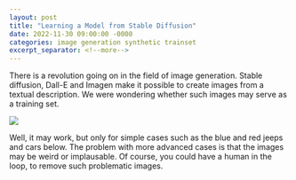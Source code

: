 ```yaml
---
layout: post
title: "Learning a Model from Stable Diffusion"
date: 2022-11-30 09:00:00 -0000
categories: image generation synthetic trainset
excerpt_separator: <!--more-->
---
```


There is a revolution going on in the field of image generation.
Stable diffusion, Dall-E and Imagen make it possible to create images from a textual description.
We were wondering whether such images may serve as a training set.

<img src="https://gertjanburghouts.github.io/pictures/stable_diffusion.jpg">

Well, it may work, but only for simple cases such as the blue and red jeeps and cars below.
The problem with more advanced cases is that the images may be weird or implausable.
Of course, you could have a human in the loop, to remove such problematic images. 
 
